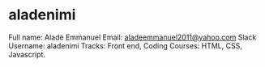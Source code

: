 # aladenimi

Full name: Alade Emmanuel 
Email: aladeemmanuel2011@yahoo.com
Slack Username: aladenimi 
Tracks: Front end, Coding
Courses: HTML, CSS, Javascript. 
